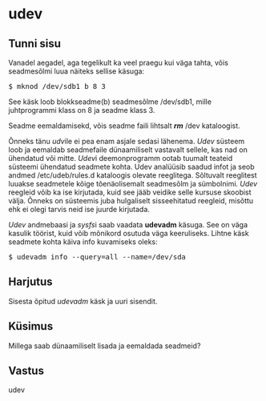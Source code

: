 ﻿# udev

## Tunni sisu

Vanadel aegadel, aga tegelikult ka veel praegu kui väga tahta, võis seadmesõlmi luua näiteks sellise käsuga:

<pre>$ mknod /dev/sdb1 b 8 3</pre>

See käsk loob blokkseadme(b) seadmesõlme /dev/sdb1, mille juhtprogrammi klass on 8 ja seadme klass 3.

Seadme eemaldamisekd, võis seadme faili lihtsalt <b>*rm*</b> /dev kataloogist.

Õnneks tänu *udv*ile ei pea enam asjale sedasi lähenema. *Udev* süsteem loob ja eemaldab seadmefaile dünaamiliselt vastavalt sellele, kas nad on ühendatud või mitte. *Udev*i deemonprogramm ootab tuumalt teateid süsteemi ühendatud seadmete kohta. Udev analüüsib saadud infot ja seob andmed /etc/udeb/rules.d kataloogis olevate reeglitega. Sõltuvalt reeglitest luuakse seadmetele kõige tõenäolisemalt seadmesõlm ja sümbolnimi. *Udev* reegleid võib ka ise kirjutada, kuid see jääb veidike selle kursuse skoobist välja. Õnneks on süsteemis juba hulgaliselt sisseehitatud reegleid, misõttu ehk ei olegi tarvis neid ise juurde kirjutada.

*Udev* andmebaasi ja *sysfs*i saab vaadata <b>udevadm</b> käsuga. See on väga kasulik töörist, kuid võib mõnikord osutuda väga keeruliseks. Lihtne käsk seadmete kohta käiva info kuvamiseks oleks:

<pre>$ udevadm info --query=all --name=/dev/sda</pre>

## Harjutus

Sisesta õpitud *udevadm* käsk ja uuri sisendit.

## Küsimus

Millega saab dünaamiliselt lisada ja eemaldada seadmeid?

## Vastus

udev
